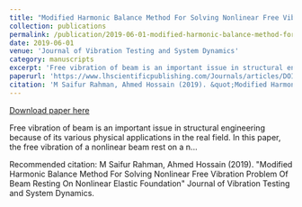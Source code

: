 ```yaml
---
title: "Modified Harmonic Balance Method For Solving Nonlinear Free Vibration Problem Of Beam Resting On Nonlinear Elastic Foundation"
collection: publications
permalink: /publication/2019-06-01-modified-harmonic-balance-method-for-solving-nonlinear-free-vibration-problem-of-beam-resting-on-nonlinear-elastic-foundation
date: 2019-06-01
venue: 'Journal of Vibration Testing and System Dynamics'
category: manuscripts
excerpt: 'Free vibration of beam is an important issue in structural engineering because of its various physical applications in the real field. In this paper, the free vibration of a nonlinear beam rest on a n...'
paperurl: 'https://www.lhscientificpublishing.com/Journals/articles/DOI-10.5890-JVTSD.2019.06.003.aspx'
citation: 'M Saifur Rahman, Ahmed Hossain (2019). &quot;Modified Harmonic Balance Method For Solving Nonlinear Free Vibration Problem Of Beam Resting On Nonlinear Elastic Foundation&quot; Journal of Vibration Testing and System Dynamics.'
---
```


<a href='https://www.lhscientificpublishing.com/Journals/articles/DOI-10.5890-JVTSD.2019.06.003.aspx'>Download paper here</a>

Free vibration of beam is an important issue in structural engineering because of its various physical applications in the real field. In this paper, the free vibration of a nonlinear beam rest on a n...

Recommended citation: M Saifur Rahman, Ahmed Hossain (2019). &quot;Modified Harmonic Balance Method For Solving Nonlinear Free Vibration Problem Of Beam Resting On Nonlinear Elastic Foundation&quot; Journal of Vibration Testing and System Dynamics.